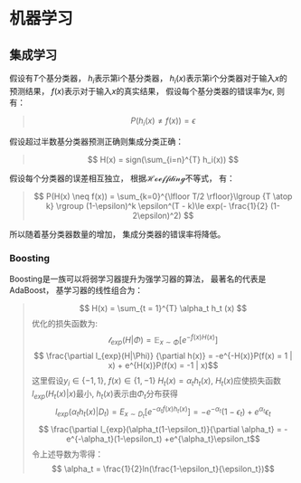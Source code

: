 # 机器学习

## 集成学习

假设有$T$个基分类器， $h_i$表示第i个基分类器， $h_i(x)$表示第i个分类器对于输入$x$的预测结果， $f(x)$表示对于输入$x$的真实结果， 假设每个基分类器的错误率为$\epsilon$, 则有：
>$$  P(h_{i}(x) \neq f(x)) = \epsilon $$

假设超过半数基分类器预测正确则集成分类正确：
>$$ H(x) = sign(\sum_{i=n}^{T} h_i(x)) $$

假设每个分类器的误差相互独立， 根据$\mathcal{Hoeffding}$不等式， 有：
> $$ P(H(x) \neq f(x)) = \sum_{k=0}^{\lfloor T/2 \rfloor}\lgroup {T \atop k} \rgroup (1-\epsilon)^k \epsilon^(T - k)\le exp(- \frac{1}{2} (1-2\epsilon)^2) $$

所以随着基分类器数量的增加， 集成分类器的错误率将降低。

### Boosting

Boosting是一族可以将弱学习器提升为强学习器的算法， 最著名的代表是AdaBoost， 基学习器的线性组合为：
>$$  H(x) = \sum_{t = 1}^{T} \alpha_t h_t (x) $$
优化的损失函数为:
>$$  \mathcal{l}_{exp}(H | \Phi) = \mathbb{E}_{x \sim \Phi}[e^{-f(x)H(x)}] $$
>$$ \frac{\partial l_{exp}(H|\Phi)} {\partial h(x)} = -e^{-H(x)}P(f(x) = 1 | x) + e^{H(x)}P(f(x) = -1 | x)$$
这里假设$y_i \in \{-1, 1\}$, $f(x) \in \{ 1, -1 \}$
>$H_t(x)=\alpha_t h_t(x)$, $H_t(x)$应使损失函数$l_{exp}(H_t(x)|x)$最小, $h_t(x)$表示由$\Phi_t$分布获得
>$$ l_{exp}(\alpha_th_t(x)|D_t) = E_{x \sim D_t}[e^{-\alpha_tf(x)h_t(x)}] = -e^{-\alpha_t}(1-\epsilon_t) + e^{\alpha_t}\epsilon_t $$
>$$ \frac{\partial l_{exp}(\alpha_t(1-\epsilon_t)}{\partial \alpha_t} = -e^{-\alpha_t}(1-\epsilon_t) +e^{\alpha_t}\epsilon_t$$
令上述导数为零得：
>$$ \alpha_t = \frac{1}{2}ln(\frac{1-\epsilon_t}{\epsilon_t})$$